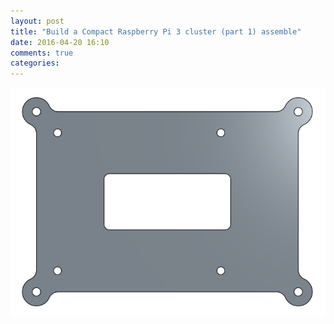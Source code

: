 ```yaml
---
layout: post
title: "Build a Compact Raspberry Pi 3 cluster (part 1) assemble"
date: 2016-04-20 16:10
comments: true
categories: 
---
```



![](/images/Cluster/RPiShelf.png)

